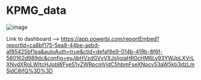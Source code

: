 # KPMG_data


![image](https://user-images.githubusercontent.com/86573734/132063960-5b2fac35-67d8-47fa-b710-7273a3a34b70.png)

Link to dashboard --> https://app.powerbi.com/reportEmbed?reportId=ca8bf175-5ea8-44be-aebd-af85425bf1ea&autoAuth=true&ctid=defaf8e9-014b-419b-8f6f-560162d989dc&config=eyJjbHVzdGVyVXJsIjoiaHR0cHM6Ly93YWJpLXVrLXNvdXRoLWItcHJpbWFyeS1yZWRpcmVjdC5hbmFseXNpcy53aW5kb3dzLm5ldC8ifQ%3D%3D
